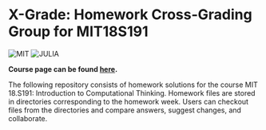 
# **X-Grade: Homework Cross-Grading Group for MIT18S191**
![MIT](https://computationalthinking.mit.edu/Fall20/assets/MIT_logo.svg) ![JULIA](https://julialang.org/assets/infra/logo.svg)

**Course page can be found [here](https://computationalthinking.mit.edu/Fall20/).**

The following repository consists of homework solutions for the course MIT 18.S191: Introduction to Computational Thinking. Homework files are stored in directories corresponding to the homework week. Users can checkout files from the directories and compare answers, suggest changes, and collaborate. 


